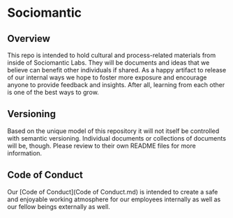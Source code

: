 # Sociomantic

## Overview

This repo is intended to hold cultural and process-related materials from inside of Sociomantic Labs. They will be documents and ideas that we believe can benefit other individuals if shared. As a happy artifact to release of our internal ways we hope to foster more exposure and encourage anyone to provide feedback and insights. After all, learning from each other is one of the best ways to grow.

## Versioning

Based on the unique model of this repository it will not itself be controlled with semantic versioning. Individual documents or collections of documents will be, though. Please review to their own README files for more information.

## Code of Conduct

Our [Code of Conduct](Code of Conduct.md) is intended to create a safe and enjoyable working atmosphere for our employees internally as well as our fellow beings externally as well.
